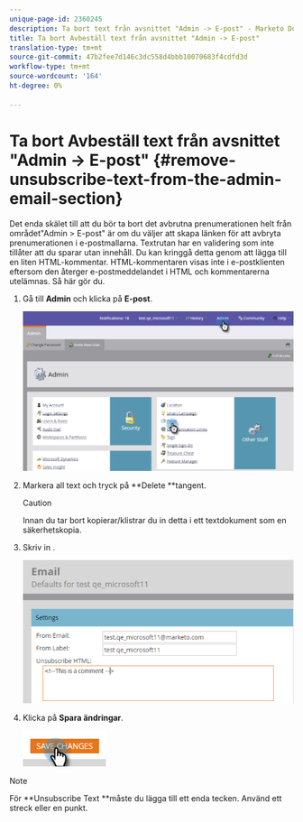 ```yaml
---
unique-page-id: 2360245
description: Ta bort text från avsnittet "Admin -> E-post" - Marketo Docs - Produktdokumentation
title: Ta bort Avbeställ text från avsnittet "Admin -> E-post"
translation-type: tm+mt
source-git-commit: 47b2fee7d146c3dc558d4bbb10070683f4cdfd3d
workflow-type: tm+mt
source-wordcount: '164'
ht-degree: 0%

---
```



# Ta bort Avbeställ text från avsnittet &quot;Admin -> E-post&quot; {#remove-unsubscribe-text-from-the-admin-email-section}

Det enda skälet till att du bör ta bort det avbrutna prenumerationen helt från området&quot;Admin > E-post&quot; är om du väljer att skapa länken för att avbryta prenumerationen i e-postmallarna. Textrutan har en validering som inte tillåter att du sparar utan innehåll. Du kan kringgå detta genom att lägga till en liten HTML-kommentar. HTML-kommentaren visas inte i e-postklienten eftersom den återger e-postmeddelandet i HTML och kommentarerna utelämnas. Så här gör du.

1. Gå till **Admin** och klicka på **E-post**.

   ![](assets/image2016-8-26-13-3a57-3a9.png)

1. Markera all text och tryck på **Delete **tangent.

   >[!CAUTION]
   >
   >Innan du tar bort kopierar/klistrar du in detta i ett textdokument som en säkerhetskopia.

1. Skriv in **<!--This is a comment -->**.

   ![](assets/image2016-8-26-13-3a53-3a15.png)

1. Klicka på **Spara ändringar**.

   ![](assets/image2016-8-26-13-3a59-3a40.png)

>[!NOTE]
>
>För **Unsubscribe Text **måste du lägga till ett enda tecken. Använd ett streck eller en punkt.

